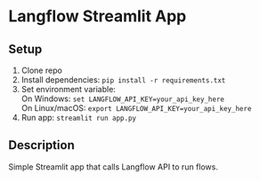 # Langflow Streamlit App

## Setup

1. Clone repo
2. Install dependencies: `pip install -r requirements.txt`
3. Set environment variable:  
   On Windows: `set LANGFLOW_API_KEY=your_api_key_here`  
   On Linux/macOS: `export LANGFLOW_API_KEY=your_api_key_here`
4. Run app: `streamlit run app.py`

## Description

Simple Streamlit app that calls Langflow API to run flows.
